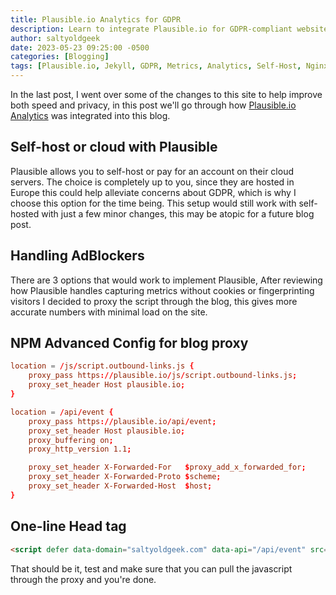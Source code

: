 ```yaml
---
title: Plausible.io Analytics for GDPR
description: Learn to integrate Plausible.io for GDPR-compliant website metrics. Covers self-hosting, cloud options, ad blockers, and Nginx setup.
author: saltyoldgeek
date: 2023-05-23 09:25:00 -0500
categories: [Blogging]
tags: [Plausible.io, Jekyll, GDPR, Metrics, Analytics, Self-Host, Nginx, Ad Blockers, Plausible Setup, GDPR Compliance, Privacy, Blog Analytics]
---
```


In the last post, I went over some of the changes to this site to help improve both speed and privacy, in this post we'll go through how [Plausible.io Analytics](https://plausible.io) was integrated into this blog.

## Self-host or cloud with Plausible

Plausible allows you to self-host or pay for an account on their cloud servers. The choice is completely up to you, since they are hosted in Europe this could help alleviate concerns about GDPR, which is why I choose this option for the time being. This setup would still work with self-hosted with just a few minor changes, this may be atopic for a future blog post.

## Handling AdBlockers

There are 3 options that would work to implement Plausible, After reviewing how Plausible handles capturing metrics without cookies or fingerprinting visitors I decided to proxy the script through the blog, this gives more accurate numbers with minimal load on the site.

## NPM Advanced Config for blog proxy

```conf
location = /js/script.outbound-links.js {
    proxy_pass https://plausible.io/js/script.outbound-links.js;
    proxy_set_header Host plausible.io;
}

location = /api/event {
    proxy_pass https://plausible.io/api/event;
    proxy_set_header Host plausible.io;
    proxy_buffering on;
    proxy_http_version 1.1;

    proxy_set_header X-Forwarded-For   $proxy_add_x_forwarded_for;
    proxy_set_header X-Forwarded-Proto $scheme;
    proxy_set_header X-Forwarded-Host  $host;
}
```

## One-line Head tag

```html
<script defer data-domain="saltyoldgeek.com" data-api="/api/event" src="/js/script.outbound-links.js"></script>
```

That should be it, test and make sure that you can pull the javascript through the proxy and you're done.
